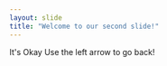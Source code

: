 ```yaml
---
layout: slide
title: "Welcome to our second slide!"
---
```

It's Okay
Use the left arrow to go back!
